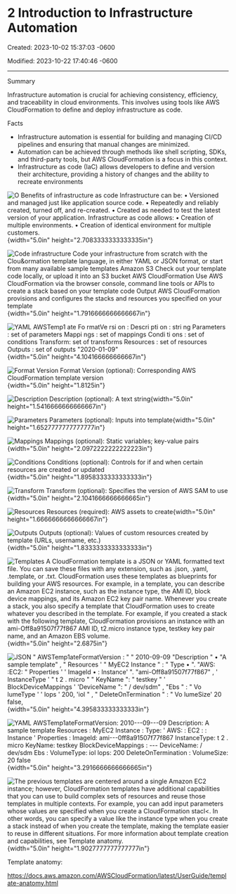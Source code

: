 # 2 Introduction to Infrastructure Automation

Created: 2023-10-02 15:37:03 -0600

Modified: 2023-10-22 17:40:46 -0600

---



Summary

Infrastructure automation is crucial for achieving consistency, efficiency, and traceability in cloud environments. This involves using tools like AWS CloudFormation to define and deploy infrastructure as code.

Facts

- Infrastructure automation is essential for building and managing CI/CD pipelines and ensuring that manual changes are minimized.
- Automation can be achieved through methods like shell scripting, SDKs, and third-party tools, but AWS CloudFormation is a focus in this context.
- Infrastructure as code (IaC) allows developers to define and version their architecture, providing a history of changes and the ability to recreate environments



![O Benefits of infrastructure as code Infrastructure can be: • Versioned and managed just like application source code. • Repeatedly and reliably created, turned off, and re-created. • Created as needed to test the latest version of your application. Infrastructure as code allows: • Creation of multiple environments. • Creation of identical environment for multiple customers. ](../../../media/AWS-DevOps-Module-2-2-Introduction-to-Infrastructure-Automation-image1.png){width="5.0in" height="2.7083333333333335in"}



![Code infrastructure Code your infrastructure from scratch with the Clou&ormation template language, in either YAML or JSON format, or start from many available sample templates Amazon S3 Check out your template code locally, or upload it into an S3 bucket AWS CloudFormation Use AWS CloudFormation via the browser console, command line tools or APIs to create a stack based on your template code Output AWS CloudFormation provisions and configures the stacks and resources you specified on your template ](../../../media/AWS-DevOps-Module-2-2-Introduction-to-Infrastructure-Automation-image2.png){width="5.0in" height="1.7916666666666667in"}



![YAML AWSTemp1 ate Fo rmatVe rsi on : Descri pti on : stri ng Parameters : set of parameters Mappi ngs : set of mappings Condi ti ons : set of conditions Transform: set of transforms Resources : set of resources Outputs : set of outputs "2020-01-09" ](../../../media/AWS-DevOps-Module-2-2-Introduction-to-Infrastructure-Automation-image3.png){width="5.0in" height="4.104166666666667in"}



![Format Version Format Version (optional): Corresponding AWS CloudFormation template version ](../../../media/AWS-DevOps-Module-2-2-Introduction-to-Infrastructure-Automation-image4.png){width="5.0in" height="1.8125in"}



![Description Description (optional): A text string ](../../../media/AWS-DevOps-Module-2-2-Introduction-to-Infrastructure-Automation-image5.png){width="5.0in" height="1.5416666666666667in"}



![Parameters Parameters (optional): Inputs into template ](../../../media/AWS-DevOps-Module-2-2-Introduction-to-Infrastructure-Automation-image6.png){width="5.0in" height="1.6527777777777777in"}



![Mappings Mappings (optional): Static variables; key-value pairs ](../../../media/AWS-DevOps-Module-2-2-Introduction-to-Infrastructure-Automation-image7.png){width="5.0in" height="2.0972222222222223in"}



![Conditions Conditions (optional): Controls for if and when certain resources are created or updated ](../../../media/AWS-DevOps-Module-2-2-Introduction-to-Infrastructure-Automation-image8.png){width="5.0in" height="1.8958333333333333in"}



![Transform Transform (optional): Specifies the version of AWS SAM to use ](../../../media/AWS-DevOps-Module-2-2-Introduction-to-Infrastructure-Automation-image9.png){width="5.0in" height="2.1041666666666665in"}



![Resources Resources (required): AWS assets to create ](../../../media/AWS-DevOps-Module-2-2-Introduction-to-Infrastructure-Automation-image10.png){width="5.0in" height="1.6666666666666667in"}



![Outputs Outputs (optional): Values of custom resources created by template (URLs, username, etc.) ](../../../media/AWS-DevOps-Module-2-2-Introduction-to-Infrastructure-Automation-image11.png){width="5.0in" height="1.8333333333333333in"}



![Templates A CloudFormation template is a JSON or YAML formatted text file. You can save these files with any extension, such as .json, .yaml, .template, or .txt. CloudFormation uses these templates as blueprints for building your AWS resources. For example, in a template, you can describe an Amazon EC2 instance, such as the instance type, the AMI ID, block device mappings, and its Amazon EC2 key pair name. Whenever you create a stack, you also specify a template that CloudFormation uses to create whatever you described in the template. For example, if you created a stack with the following template, CloudFormation provisions an instance with an ami-Off8a91507f77f867 AMI ID, t2.micro instance type, testkey key pair name, and an Amazon EBS volume. ](../../../media/AWS-DevOps-Module-2-2-Introduction-to-Infrastructure-Automation-image12.png){width="5.0in" height="2.6875in"}



![JSON " AWSTemp1ateFormatVersion : " " 2010-09-09 "Description " • "A sample template" , " Resources ' " MyEC2 Instance " : " Type • ". "AWS: :EC2: " Properties ' ' Imageld • : Instance' ". "ami-Off8a91507f77f867" , ' InstanceType ' " t 2 . micro " " KeyName ": " testkey " ' BlockDeviceMappings ' 'DeviceName ": " / dev/sdm" , "Ebs " : " Vo lumeType ' ' lops ' 200, 'iol " , " DeleteOnTermination " : " Vo lumeSize' 20 false, ](../../../media/AWS-DevOps-Module-2-2-Introduction-to-Infrastructure-Automation-image13.png){width="5.0in" height="4.395833333333333in"}



![YAML AWSTemp1ateFormatVersion: 2010---09---09 Description: A sample template Resources : MyEC2 Instance : Type: ' AWS: : EC2 : : Instance ' Properties : Imageld: ami---0ff8a91507f77f867 InstanceType: t 2 . micro KeyName: testkey BlockDeviceMappings : --- DeviceName: / dev/sdm Ebs : VolumeType: iol lops: 200 DeleteOnTermination : VolumeSize: 20 false ](../../../media/AWS-DevOps-Module-2-2-Introduction-to-Infrastructure-Automation-image14.png){width="5.0in" height="3.2916666666666665in"}



![The previous templates are centered around a single Amazon EC2 instance; however, CloudFormation templates have additional capabilities that you can use to build complex sets of resources and reuse those templates in multiple contexts. For example, you can add input parameters whose values are specified when you create a CloudFormation stacl<. In other words, you can specify a value like the instance type when you create a stack instead of when you create the template, making the template easier to reuse in different situations. For more information about template creation and capabilities, see Template anatomy. ](../../../media/AWS-DevOps-Module-2-2-Introduction-to-Infrastructure-Automation-image15.png){width="5.0in" height="1.9027777777777777in"}







Template anatomy:

<https://docs.aws.amazon.com/AWSCloudFormation/latest/UserGuide/template-anatomy.html>
















